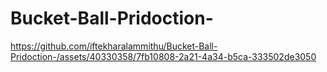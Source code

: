 # Bucket-Ball-Pridoction-

https://github.com/iftekharalammithu/Bucket-Ball-Pridoction-/assets/40330358/7fb10808-2a21-4a34-b5ca-333502de3050
